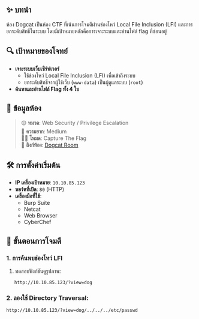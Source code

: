 ## ✨ บทนำ
ห้อง Dogcat เป็นห้อง CTF ที่เน้นการโจมตีผ่านช่องโหว่ Local File Inclusion (LFI) และการยกระดับสิทธิ์ในระบบ โดยมีเป้าหมายหลักคือการเจาะระบบและอ่านไฟล์ flag ที่ซ่อนอยู่

## 🔍 เป้าหมายของโจทย์
- **เจาะระบบเว็บเซิร์ฟเวอร์**
  - ใช้ช่องโหว่ Local File Inclusion (LFI) เพื่อเข้าถึงระบบ
  - ยกระดับสิทธิ์จากผู้ใช้เว็บ (`www-data`) เป็นผู้ดูแลระบบ (`root`)
- **ค้นหาและอ่านไฟล์ Flag ทั้ง 4 ใบ**

## 🧠 ข้อมูลห้อง
> 🟡 **หมวด**: Web Security / Privilege Escalation  
> 🧩 **ความยาก**: Medium  
> 🕵️‍♂️ **โหมด**: Capture The Flag  
> 🔗 **ลิงก์ห้อง**: [Dogcat Room](https://tryhackme.com/room/dogcat)  

## 🛠️ การตั้งค่าเริ่มต้น
- **IP เครื่องเป้าหมาย**: `10.10.85.123`
- **พอร์ตที่เปิด**: `80` (HTTP)
- **เครื่องมือที่ใช้**:
  - Burp Suite
  - Netcat
  - Web Browser
  - CyberChef

## 🚀 ขั้นตอนการโจมตี

### 1. การค้นพบช่องโหว่ LFI
1. ทดสอบฟังก์ชันดูรูปภาพ:

```bash
   http://10.10.85.123/?view=dog
```

### 2. ลองใช้ Directory Traversal:   

```bash
http://10.10.85.123/?view=dog/../../../etc/passwd
```

